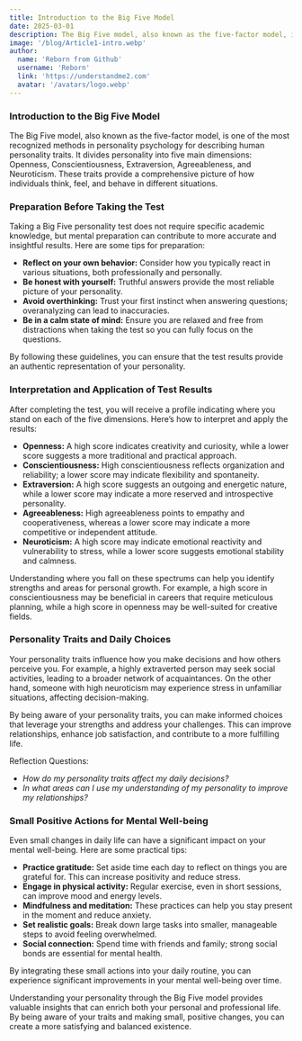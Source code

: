 ```yaml
---
title: Introduction to the Big Five Model
date: 2025-03-01
description: The Big Five model, also known as the five-factor model, is one of the most recognized methods in personality psychology for describing human personality traits. It divides personality into five main dimensions Openness, Conscientiousness, Extraversion, Agreeableness, and Neuroticism.
image: '/blog/Article1-intro.webp'
author:
  name: 'Reborn from Github'
  username: 'Reborn'
  link: 'https://understandme2.com'
  avatar: '/avatars/logo.webp'
---
```


### Introduction to the Big Five Model

The Big Five model, also known as the five-factor model, is one of the most recognized methods in personality psychology for describing human personality traits. It divides personality into five main dimensions: Openness, Conscientiousness, Extraversion, Agreeableness, and Neuroticism. These traits provide a comprehensive picture of how individuals think, feel, and behave in different situations.

### Preparation Before Taking the Test

Taking a Big Five personality test does not require specific academic knowledge, but mental preparation can contribute to more accurate and insightful results. Here are some tips for preparation:

* **Reflect on your own behavior:** Consider how you typically react in various situations, both professionally and personally.
* **Be honest with yourself:** Truthful answers provide the most reliable picture of your personality.
* **Avoid overthinking:** Trust your first instinct when answering questions; overanalyzing can lead to inaccuracies.
* **Be in a calm state of mind:** Ensure you are relaxed and free from distractions when taking the test so you can fully focus on the questions.

By following these guidelines, you can ensure that the test results provide an authentic representation of your personality.

### Interpretation and Application of Test Results

After completing the test, you will receive a profile indicating where you stand on each of the five dimensions. Here’s how to interpret and apply the results:

* **Openness:** A high score indicates creativity and curiosity, while a lower score suggests a more traditional and practical approach.
* **Conscientiousness:** High conscientiousness reflects organization and reliability; a lower score may indicate flexibility and spontaneity.
* **Extraversion:** A high score suggests an outgoing and energetic nature, while a lower score may indicate a more reserved and introspective personality.
* **Agreeableness:** High agreeableness points to empathy and cooperativeness, whereas a lower score may indicate a more competitive or independent attitude.
* **Neuroticism:** A high score may indicate emotional reactivity and vulnerability to stress, while a lower score suggests emotional stability and calmness.

Understanding where you fall on these spectrums can help you identify strengths and areas for personal growth. For example, a high score in conscientiousness may be beneficial in careers that require meticulous planning, while a high score in openness may be well-suited for creative fields.

### Personality Traits and Daily Choices

Your personality traits influence how you make decisions and how others perceive you. For example, a highly extraverted person may seek social activities, leading to a broader network of acquaintances. On the other hand, someone with high neuroticism may experience stress in unfamiliar situations, affecting decision-making.

By being aware of your personality traits, you can make informed choices that leverage your strengths and address your challenges. This can improve relationships, enhance job satisfaction, and contribute to a more fulfilling life.

Reflection Questions:
* _How do my personality traits affect my daily decisions?_
* _In what areas can I use my understanding of my personality to improve my relationships?_

### Small Positive Actions for Mental Well-being

Even small changes in daily life can have a significant impact on your mental well-being. Here are some practical tips:

* **Practice gratitude:** Set aside time each day to reflect on things you are grateful for. This can increase positivity and reduce stress.
* **Engage in physical activity:** Regular exercise, even in short sessions, can improve mood and energy levels.
* **Mindfulness and meditation:** These practices can help you stay present in the moment and reduce anxiety.
* **Set realistic goals:** Break down large tasks into smaller, manageable steps to avoid feeling overwhelmed.
* **Social connection:** Spend time with friends and family; strong social bonds are essential for mental health.

By integrating these small actions into your daily routine, you can experience significant improvements in your mental well-being over time.

Understanding your personality through the Big Five model provides valuable insights that can enrich both your personal and professional life. By being aware of your traits and making small, positive changes, you can create a more satisfying and balanced existence.
